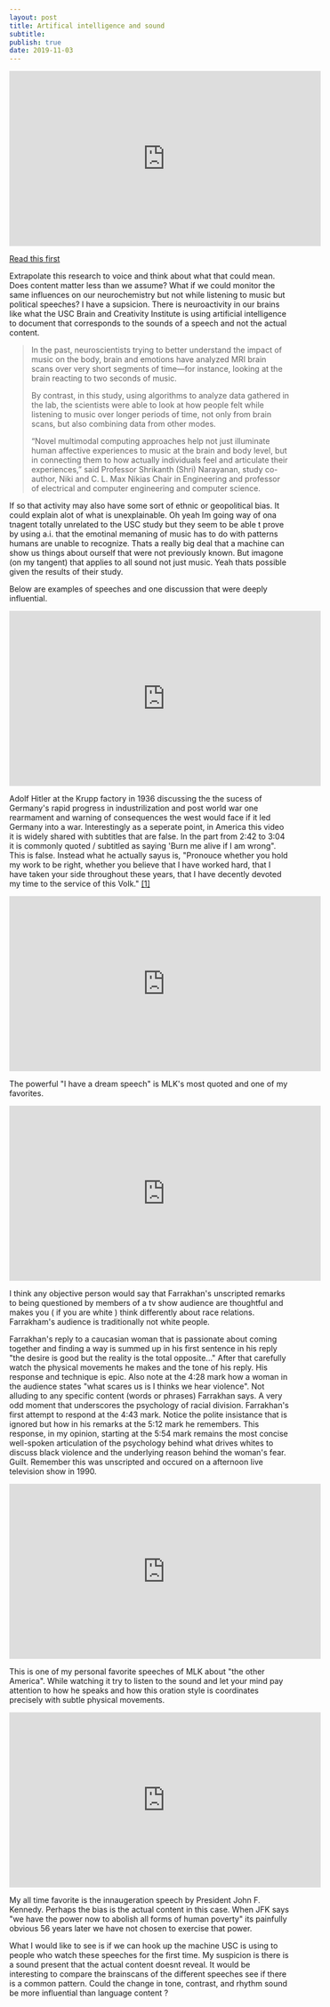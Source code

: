 ```yaml
---
layout: post
title: Artifical intelligence and sound
subtitle: 
publish: true
date: 2019-11-03
---
```

<iframe width="560" height="315" src="https://www.youtube.com/embed/8jxVVO_3LWE?controls=0" frameborder="0" allow="accelerometer; autoplay; encrypted-media; gyroscope; picture-in-picture" allowfullscreen></iframe>

<a href="https://viterbischool.usc.edu/news/2019/10/why-music-makes-us-feel-according-to-ai/">Read this first</a>


Extrapolate this research to voice and think about what that could mean. Does content matter less than we assume?
What if we could monitor the same influences on our neurochemistry but not while listening to music but political speeches? 
I have a supsicion. There is neuroactivity in our brains like what the USC Brain and Creativity Institute is using artificial intelligence to document that corresponds to the sounds of a speech and not the actual content.
<blockquote>In the past, neuroscientists trying to better understand the impact of music on the body, brain and emotions have analyzed MRI brain scans over very short segments of time—for instance, looking at the brain reacting to two seconds of music.

By contrast, in this study, using algorithms to analyze data gathered in the lab, the scientists were able to look at how people felt while listening to music over longer periods of time, not only from brain scans, but also combining data from other modes.

“Novel multimodal computing approaches help not just illuminate human affective experiences to music at the brain and body level, but in connecting them to how actually individuals feel and articulate their experiences,” said Professor Shrikanth (Shri) Narayanan, study co-author, Niki and C. L. Max Nikias Chair in Engineering and professor of electrical and computer engineering and computer science.</blockquote>

If so that activity may also have some sort of ethnic or geopolitical bias.
It could explain alot of what is unexplainable. Oh yeah Im going way of ona tnagent totally unrelated to the USC study but they seem to be able t prove by using a.i. that the emotinal memaning of music has to do with patterns humans are unable to recognize. Thats a really big deal that a machine can show us things about ourself that were not previously known. But imagone (on my tangent) that applies to all sound not just music. Yeah thats possible given the results of their study.
<p>


Below are examples of speeches and one discussion that were deeply influential.

<p>
<iframe width="560" height="315" src="https://www.youtube.com/embed/FJ3N_2r6R-o?controls=0" frameborder="0" allow="accelerometer; autoplay; encrypted-media; gyroscope; picture-in-picture" allowfullscreen></iframe>

<p>Adolf Hitler at the Krupp factory in 1936 discussing the the sucess of Germany's rapid progress in industrilization and post world war one rearmament and warning of consequences the west would face if it led Germany into a war.
Interestingly as a seperate point, in America this video it is widely shared with subtitles that are false. In the part from 2:42 to 3:04 it is commonly quoted / subtitled as saying 'Burn me alive if I am wrong". This is false. Instead what he actually sayus is,
"Pronouce whether you hold my work to be right, whether you believe that I have worked hard, that I have taken your side throughout these years, that I have decently devoted my time to the service of this Volk." <a href="https://ia601700.us.archive.org/26/items/AdolfHitlerCollectionOfSpeeches19221945/Adolf%20Hitler%20-%20Collection%20of%20Speeches%201922-1945.pdf">[1]</a> 
<p>
  <iframe width="560" height="315" src="https://www.youtube.com/embed/vP4iY1TtS3s?controls=0" frameborder="0" allow="accelerometer; autoplay; encrypted-media; gyroscope; picture-in-picture" allowfullscreen></iframe>
<p>
  The powerful "I have a dream speech" is MLK's most quoted and one of my favorites.
  <p>
<iframe width="560" height="315" src="https://www.youtube.com/embed/Epjb-A6vOhQ?controls=0" frameborder="0" allow="accelerometer; autoplay; encrypted-media; gyroscope; picture-in-picture" allowfullscreen></iframe>
  <p>
I think any objective person would say that Farrakhan's unscripted remarks to being questioned by members of a tv show audience are thoughtful and makes you ( if you are white ) think differently about race relations. Farrakham's audience is traditionally not white people. 
 <p>
 Farrakhan's reply to a caucasian woman that is passionate about coming together and finding a way is summed up in his first sentence in his reply "the desire is good but the reality is the total opposite..." After that carefully watch the physical movements he makes and the tone of his reply. His response and technique is epic.
 Also note at the 4:28 mark how a woman in the audience states "what scares us is I thinks we hear violence". Not alluding to any specific content (words or phrases) Farrakhan says.  A very odd moment that underscores the psychology of racial division. Farrakhan's first attempt to respond at the 4:43 mark. Notice the polite insistance that is ignored but how in his remarks at the 5:12 mark he remembers. This response, in my opinion, starting at the 5:54 mark remains the most concise well-spoken articulation of the psychology behind what drives whites to discuss black violence and the underlying reason behind the woman's fear. Guilt.
 Remember this was unscripted and occured on a afternoon live television show in 1990.
 <p>
 <iframe width="560" height="315" src="https://www.youtube.com/embed/dOWDtDUKz-U?controls=0" frameborder="0" allow="accelerometer; autoplay; encrypted-media; gyroscope; picture-in-picture" allowfullscreen></iframe>
  <p>
 This is one of my personal favorite speeches of MLK about "the other America". While watching it try to listen to the sound and let your mind pay attention to how he speaks and how this oration style is coordinates precisely with subtle physical movements.
  <p>  
    <iframe width="560" height="315" src="https://www.youtube.com/embed/PEC1C4p0k3E?controls=0" frameborder="0" allow="accelerometer; autoplay; encrypted-media; gyroscope; picture-in-picture" allowfullscreen></iframe>
<p> My all time favorite is the innaugeration speech by President John F. Kennedy. Perhaps the bias is the actual content in this case. When JFK says "we have the power now to abolish all forms of human poverty" its painfully obvious 56 years later we have not chosen to exercise that power. 
 
 What I would like to see is if we can hook up the machine USC is using to people who watch these speeches for the first time. My suspicion is there is a sound present that the actual content doesnt reveal. It would be interesting to compare the brainscans of the different speeches see if there is a common pattern. Could the change in tone, contrast, and rhythm sound be more influential than language content ?
 
 
 
